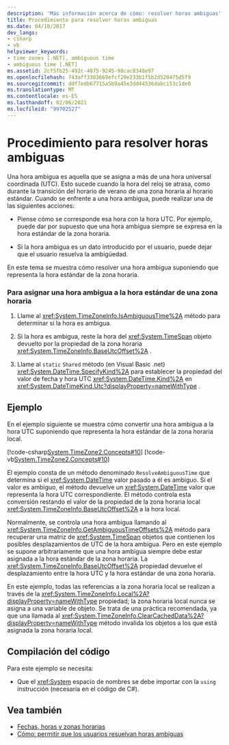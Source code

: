 ```yaml
---
description: 'Más información acerca de cómo: resolver horas ambiguas'
title: Procedimiento para resolver horas ambiguas
ms.date: 04/10/2017
dev_langs:
- csharp
- vb
helpviewer_keywords:
- time zones [.NET], ambiguous time
- ambiguous time [.NET]
ms.assetid: 2cf5fb25-492c-4875-9245-98cac8348e97
ms.openlocfilehash: 743aff3303669efcf20e233b1f5b2d520475d5f9
ms.sourcegitcommit: ddf7edb67715a5b9a45e3dd44536dabc153c1de0
ms.translationtype: MT
ms.contentlocale: es-ES
ms.lasthandoff: 02/06/2021
ms.locfileid: "99702527"
---
```

# <a name="how-to-resolve-ambiguous-times"></a>Procedimiento para resolver horas ambiguas

Una hora ambigua es aquella que se asigna a más de una hora universal coordinada (UTC). Esto sucede cuando la hora del reloj se atrasa, como durante la transición del horario de verano de una zona horaria al horario estándar. Cuando se enfrente a una hora ambigua, puede realizar una de las siguientes acciones:

- Piense cómo se corresponde esa hora con la hora UTC. Por ejemplo, puede dar por supuesto que una hora ambigua siempre se expresa en la hora estándar de la zona horaria.

- Si la hora ambigua es un dato introducido por el usuario, puede dejar que el usuario resuelva la ambigüedad.

En este tema se muestra cómo resolver una hora ambigua suponiendo que representa la hora estándar de la zona horaria.

### <a name="to-map-an-ambiguous-time-to-a-time-zones-standard-time"></a>Para asignar una hora ambigua a la hora estándar de una zona horaria

1. Llame al <xref:System.TimeZoneInfo.IsAmbiguousTime%2A> método para determinar si la hora es ambigua.

2. Si la hora es ambigua, reste la hora del <xref:System.TimeSpan> objeto devuelto por la propiedad de la zona horaria <xref:System.TimeZoneInfo.BaseUtcOffset%2A> .

3. Llame al `static` `Shared` método (en Visual Basic .net) <xref:System.DateTime.SpecifyKind%2A> para establecer la propiedad del valor de fecha y hora UTC <xref:System.DateTime.Kind%2A> en <xref:System.DateTimeKind.Utc?displayProperty=nameWithType> .

## <a name="example"></a>Ejemplo

En el ejemplo siguiente se muestra cómo convertir una hora ambigua a la hora UTC suponiendo que representa la hora estándar de la zona horaria local.

[!code-csharp[System.TimeZone2.Concepts#10](../../../samples/snippets/csharp/VS_Snippets_CLR_System/system.TimeZone2.Concepts/CS/TimeZone2Concepts.cs#10)]
[!code-vb[System.TimeZone2.Concepts#10](../../../samples/snippets/visualbasic/VS_Snippets_CLR_System/system.TimeZone2.Concepts/VB/TimeZone2Concepts.vb#10)]

El ejemplo consta de un método denominado `ResolveAmbiguousTime` que determina si el <xref:System.DateTime> valor pasado a él es ambiguo. Si el valor es ambiguo, el método devuelve un <xref:System.DateTime> valor que representa la hora UTC correspondiente. El método controla esta conversión restando el valor de la propiedad de la zona horaria local <xref:System.TimeZoneInfo.BaseUtcOffset%2A> a la hora local.

Normalmente, se controla una hora ambigua llamando al <xref:System.TimeZoneInfo.GetAmbiguousTimeOffsets%2A> método para recuperar una matriz de <xref:System.TimeSpan> objetos que contienen los posibles desplazamientos de UTC de la hora ambigua. Pero en este ejemplo se supone arbitrariamente que una hora ambigua siempre debe estar asignada a la hora estándar de la zona horaria. La <xref:System.TimeZoneInfo.BaseUtcOffset%2A> propiedad devuelve el desplazamiento entre la hora UTC y la hora estándar de una zona horaria.

En este ejemplo, todas las referencias a la zona horaria local se realizan a través de la <xref:System.TimeZoneInfo.Local%2A?displayProperty=nameWithType> propiedad; la zona horaria local nunca se asigna a una variable de objeto. Se trata de una práctica recomendada, ya que una llamada al <xref:System.TimeZoneInfo.ClearCachedData%2A?displayProperty=nameWithType> método invalida los objetos a los que está asignada la zona horaria local.

## <a name="compiling-the-code"></a>Compilación del código

Para este ejemplo se necesita:

- Que el <xref:System> espacio de nombres se debe importar con la `using` instrucción (necesaria en el código de C#).

## <a name="see-also"></a>Vea también

- [Fechas, horas y zonas horarias](index.md)
- [Cómo: permitir que los usuarios resuelvan horas ambiguas](let-users-resolve-ambiguous-times.md)
